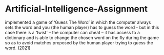 # Artificial-Intelligence-Assignment

implemented a game of ‘Guess The Word’ in which the computer always sets the word and you (the human player) has to guess the word - but in this case there is a ‘twist’ – the computer can cheat – it has access to a dictionary and is able to change the chosen word on the fly during the game so as to avoid matches proposed by the human player trying to guess the word. (2021)
